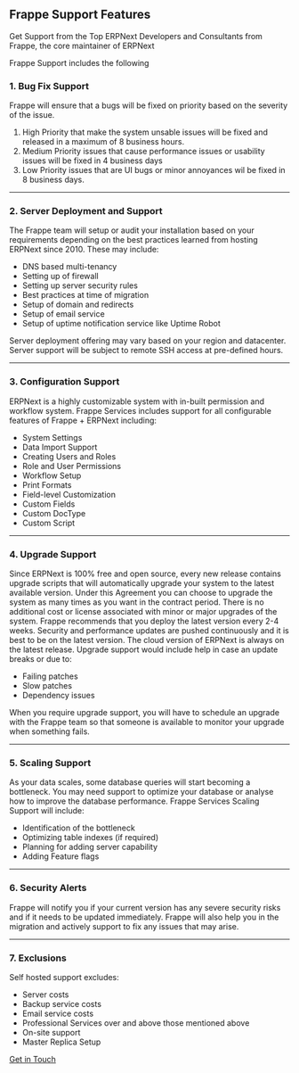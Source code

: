 <section class='top-section'>
<h1>Frappe Support Features</h1>
<p class='lead'>Get Support from the Top ERPNext Developers and Consultants from Frappe, the core maintainer of ERPNext</p>
</section>

Frappe Support includes the following

### 1. Bug Fix Support

Frappe will ensure that a bugs will be fixed on priority based on the severity of the issue.

1. High Priority that make the system unsable issues will be fixed and released in a maximum of 8 business hours.
2. Medium Priority issues that cause performance issues or usability issues will be fixed in 4 business days
3. Low Priority issues that are UI bugs or minor annoyances wil be fixed in 8 business days.

---

### 2. Server Deployment and Support

The Frappe team will setup or audit your installation based on your requirements depending on the best practices learned from hosting ERPNext since 2010. These may include:

- DNS based multi-tenancy
- Setting up of firewall
- Setting up server security rules
- Best practices at time of migration
- Setup of domain and redirects
- Setup of email service
- Setup of uptime notification service like Uptime Robot

Server deployment offering may vary based on your region and datacenter. Server support will be subject to remote SSH access at pre-defined hours.

---

### 3. Configuration Support

ERPNext is a highly customizable system with in-built permission and workflow system. Frappe Services includes support for all configurable features of Frappe + ERPNext including:

- System Settings
- Data Import Support
- Creating Users and Roles
- Role and User Permissions
- Workflow Setup
- Print Formats
- Field-level Customization
- Custom Fields
- Custom DocType
- Custom Script

---

### 4. Upgrade Support

Since ERPNext is 100% free and open source, every new release contains upgrade scripts that will automatically upgrade your system to the latest available version. Under this Agreement you can choose to upgrade the system as many times as you want in the contract period. There is no additional cost or license associated with minor or major upgrades of the system. Frappe recommends that you deploy the latest version every 2-4 weeks. Security and performance updates are pushed continuously and it is best to be on the latest version. The cloud version of ERPNext is always on the latest release. Upgrade support would include help in case an update breaks or due to:

- Failing patches
- Slow patches
- Dependency issues

When you require upgrade support, you will have to schedule an upgrade with the Frappe team so that someone is available to monitor your upgrade when something fails.

---

### 5. Scaling Support

As your data scales, some database queries will start becoming a bottleneck. You may need support to optimize your database or analyse how to improve the database performance. Frappe Services Scaling Support will include:

- Identification of the bottleneck
- Optimizing table indexes (if required)
- Planning for adding server capability
- Adding Feature flags

---

### 6. Security Alerts

Frappe will notify you if your current version has any severe security risks and if it needs to be updated immediately. Frappe will also help you in the migration and actively support to fix any issues that may arise.

---

### 7. Exclusions

Self hosted support excludes:

- Server costs
- Backup service costs
- Email service costs
- Professional Services over and above those mentioned above
- On-site support
- Master Replica Setup

<div class='my-5 text-center'>
	<a href='/contact-form' class='btn btn-primary'>Get in Touch</a>
</div>